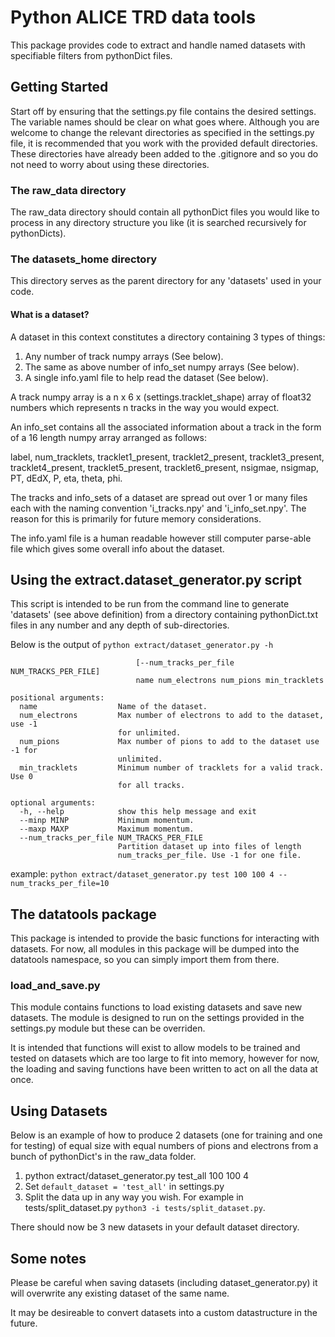 # Python ALICE TRD data tools

This package provides code to extract and handle named datasets with specifiable filters from pythonDict files.

## Getting Started

Start off by ensuring that the settings.py file contains the desired settings. The variable names should be clear on what goes where. Although you are welcome to change the relevant directories as specified in the settings.py file, it is recommended that you work with the provided default directories. These directories have already been added to the .gitignore and so you do not need to worry about using these directories.

### The raw_data directory

The raw_data directory should contain all pythonDict files you would like to process in any directory structure you like (it is searched recursively for pythonDicts).

### The datasets_home directory

This directory serves as the parent directory for any 'datasets' used in your code.

#### What is a dataset?

A dataset in this context constitutes a directory containing 3 types of things:

1. Any number of track numpy arrays (See below).
2. The same as above number of info_set numpy arrays (See below).
3. A single info.yaml file to help read the dataset (See below).

A track numpy array is a n x 6 x (settings.tracklet_shape) array of float32 numbers which represents n tracks in the way you would expect.

An info_set contains all the associated information about a track in the form of a 16 length numpy array arranged as follows:

label, num_tracklets, tracklet1_present, tracklet2_present, tracklet3_present, tracklet4_present, tracklet5_present, tracklet6_present, nsigmae, nsigmap, PT, dEdX, P, eta, theta, phi.

The tracks and info_sets of a dataset are spread out over 1 or many files each with the naming convention 'i_tracks.npy' and 'i_info_set.npy'. The reason for this is primarily for future memory considerations.

The info.yaml file is a human readable however still computer parse-able file which gives some overall info about the dataset.

## Using the extract.dataset_generator.py script

This script is intended to be run from the command line to generate 'datasets' (see above definition) from a directory containing pythonDict.txt files in any number and any depth of sub-directories.

Below is the output of `python extract/dataset_generator.py -h`

```usage: dataset_generator.py [-h] [--minp MINP] [--maxp MAXP]
                            [--num_tracks_per_file NUM_TRACKS_PER_FILE]
                            name num_electrons num_pions min_tracklets

positional arguments:
  name                  Name of the dataset.
  num_electrons         Max number of electrons to add to the dataset, use -1
                        for unlimited.
  num_pions             Max number of pions to add to the dataset use -1 for
                        unlimited.
  min_tracklets         Minimum number of tracklets for a valid track. Use 0
                        for all tracks.

optional arguments:
  -h, --help            show this help message and exit
  --minp MINP           Minimum momentum.
  --maxp MAXP           Maximum momentum.
  --num_tracks_per_file NUM_TRACKS_PER_FILE
                        Partition dataset up into files of length
                        num_tracks_per_file. Use -1 for one file.
```

example: `python extract/dataset_generator.py test 100 100 4 --num_tracks_per_file=10`

## The datatools package

This package is intended to provide the basic functions for interacting with datasets. For now, all modules in this package will be dumped into the datatools namespace, so you can simply import them from there.

### load_and_save.py

This module contains functions to load existing datasets and save new datasets. The module is designed to run on the settings provided in the settings.py module but these can be overriden.

It is intended that functions will exist to allow models to be trained and tested on datasets which are too large to fit into memory, however for now, the loading and saving functions have been written to act on all the data at once.

## Using Datasets

Below is an example of how to produce 2 datasets (one for training and one for testing) of equal size with equal numbers of pions and electrons from a bunch of pythonDict's in the raw_data folder.

1. python extract/dataset_generator.py test_all 100 100 4
2. Set `default_dataset = 'test_all'` in settings.py
3. Split the data up in any way you wish. For example in tests/split_dataset.py `python3 -i tests/split_dataset.py`.

There should now be 3 new datasets in your default dataset directory.

## Some notes

Please be careful when saving datasets (including dataset_generator.py) it will overwrite any existing dataset of the same name.

It may be desireable to convert datasets into a custom datastructure in the future.